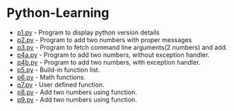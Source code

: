 # Python-Learning

* [p1.py](https://github.com/shashidhark/Python-Learning/blob/master/p1.py "p1.py") - Program to display python version details
* [p2.py](https://github.com/shashidhark/Python-Learning/blob/master/p2.py "p2.py") - Program to add two numbers with proper messages
* [p3.py](https://github.com/shashidhark/Python-Learning/blob/master/p3.py "p3.py") - Program to fetch command line arguments(2 numbers) and add.
* [p4a.py](https://github.com/shashidhark/Python-Learning/blob/master/p4a.py "p4a.py") - Program to add two numbers, without exception handler.
* [p4b.py](https://github.com/shashidhark/Python-Learning/blob/master/p4b.py "p4b.py") - Program to add two numbers, with exception handler.
* [p5.py](https://github.com/shashidhark/Python-Learning/blob/master/p5.py "p5.py") - Build-in function list.
* [p6.py](https://github.com/shashidhark/Python-Learning/blob/master/p6.py "p6.py") - Math functions.
* [p7.py](https://github.com/shashidhark/Python-Learning/blob/master/p7.py "p7.py") - User defined function.
* [p8.py](https://github.com/shashidhark/Python-Learning/blob/master/p8.py "p8.py") - Add two numbers using function.
* [p9.py](https://github.com/shashidhark/Python-Learning/blob/master/p9.py "p9.py") - Add two numbers using function.
